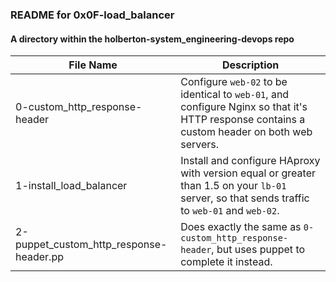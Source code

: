 ### README for 0x0F-load_balancer ###
#### A directory within the holberton-system_engineering-devops repo ####

| File Name | Description |
| --------- | ----------- |
| 0-custom_http_response-header | Configure `web-02` to be identical to `web-01`, and configure Nginx so that it's HTTP response contains a custom header on both web servers. |
| 1-install_load_balancer | Install and configure HAproxy with version equal or greater than 1.5 on your `lb-01` server, so that sends traffic to `web-01` and `web-02`. |
| 2-puppet_custom_http_response-header.pp | Does exactly the same as `0-custom_http_response-header`, but uses puppet to complete it instead. |
